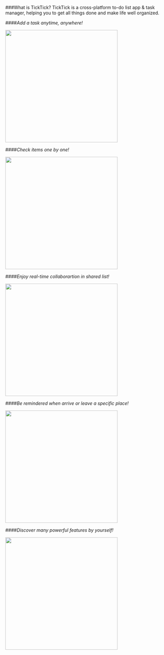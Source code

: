###What is TickTick?
TickTick is a cross-platform to-do list app & task manager, helping you to get all things done and make life well organized.

####*Add a task anytime, anywhere!*

<img src="../images/1.png" alt="" style="width: 350px;">

####*Check items one by one!*

<img src="../images/3.png" alt="" style="width: 350px;">

####*Enjoy real-time collaborartion in shared list!*

<img src="../images/4.png" alt="" style="width: 350px;">

####*Be remindered when arrive or leave a specific place!*

<img src="../images/2.png" alt="" style="width: 350px;">

####*Discover many powerful features by yourself!*

<img src="../images/5.png" alt="" style="width: 350px;">

